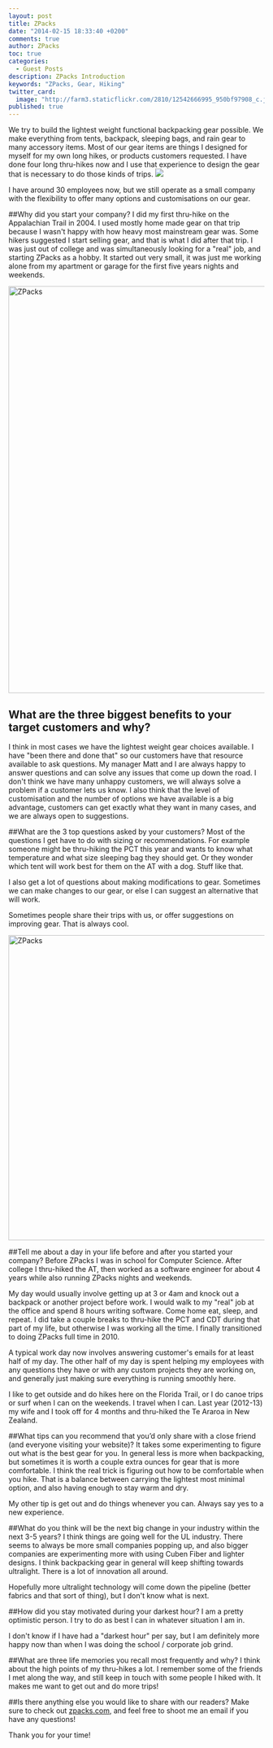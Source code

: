 ```yaml
---
layout: post
title: ZPacks
date: "2014-02-15 18:33:40 +0200"
comments: true
author: ZPacks
toc: true
categories: 
  - Guest Posts
description: ZPacks Introduction
keywords: "ZPacks, Gear, Hiking"
twitter_card: 
  image: "http://farm3.staticflickr.com/2810/12542666995_950bf97908_c.jpg"
published: true
---
```


We try to build the lightest weight functional backpacking gear possible. We make everything from tents, backpack, sleeping bags, and rain gear to many accessory items. Most of our gear items are things I designed for myself for my own long hikes, or products customers requested. I have done four long thru-hikes now and I use that experience to design the gear that is necessary to do those kinds of trips.
<img src="http://farm3.staticflickr.com/2810/12542666995_950bf97908_c.jpg">
<!--more-->

I have around 30 employees now, but we still operate as a small company with the flexibility to offer many options and customisations on our gear.

##Why did you start your company?
I did my first thru-hike on the Appalachian Trail in 2004. I used mostly home made gear on that trip because I wasn't happy with how heavy most mainstream gear was. Some hikers suggested I start selling gear, and that is what I did after that trip. I was just out of college and was simultaneously looking for a "real" job, and starting ZPacks as a hobby. It started out very small, it was just me working alone from my apartment or garage for the first five years nights and weekends.

<img src="http://farm8.staticflickr.com/7421/12542803993_1562fd875e_c.jpg" width="600" height="800" alt="ZPacks">

## What are the three biggest benefits to your target customers and why?
I think in most cases we have the lightest weight gear choices available. I have "been there and done that" so our customers have that resource available to ask questions. My manager Matt and I are always happy to answer questions and can solve any issues that come up down the road. I don't think we have many unhappy customers, we will always solve a problem if a customer lets us know. I also think that the level of customisation and the number of options we have available is a big advantage, customers can get exactly what they want in many cases, and we are always open to suggestions.

##What are the 3 top questions asked by your customers?
Most of the questions I get have to do with sizing or recommendations. For example someone might be thru-hiking the PCT this year and wants to know what temperature and what size sleeping bag they should get. Or they wonder which tent will work best for them on the AT with a dog. Stuff like that.

I also get a lot of questions about making modifications to gear. Sometimes we can make changes to our gear, or else I can suggest an alternative that will work.

Sometimes people share their trips with us, or offer suggestions on improving gear. That is always cool.

<img src="http://farm4.staticflickr.com/3726/12542668515_b581790b49_c.jpg" width="800" height="600" alt="ZPacks">

##Tell me about a day in your life before and after you started your company?
Before ZPacks I was in school for Computer Science. After college I thru-hiked the AT, then worked as a software engineer for about 4 years while also running ZPacks nights and weekends.

My day would usually involve getting up at 3 or 4am and knock out a backpack or another project before work. I would walk to my "real" job at the office and spend 8 hours writing software. Come home eat, sleep, and repeat. I did take a couple breaks to thru-hike the PCT and CDT during that part of my life, but otherwise I was working all the time. I finally transitioned to doing ZPacks full time in 2010.

A typical work day now involves answering customer's emails for at least half of my day. The other half of my day is spent helping my employees with any questions they have or with any custom projects they are working on, and generally just making sure everything is running smoothly here.

I like to get outside and do hikes here on the Florida Trail, or I do canoe trips or surf when I can on the weekends. I travel when I can. Last year (2012-13) my wife and I took off for 4 months and thru-hiked the Te Araroa in New Zealand.

##What tips can you recommend that you’d only share with a close friend (and everyone visiting your website)?
It takes some experimenting to figure out what is the best gear for you. In general less is more when backpacking, but sometimes it is worth a couple extra ounces for gear that is more comfortable. I think the real trick is figuring out how to be comfortable when you hike. That is a balance between carrying the lightest most minimal option, and also having enough to stay warm and dry.

My other tip is get out and do things whenever you can. Always say yes to a new experience.

##What do you think will be the next big change in your industry within the next 3-5 years?
I think things are going well for the UL industry. There seems to always be more small companies popping up, and also bigger companies are experimenting more with using Cuben Fiber and lighter designs. I think backpacking gear in general will keep shifting towards ultralight. There is a lot of innovation all around.

Hopefully more ultralight technology will come down the pipeline (better fabrics and that sort of thing), but I don't know what is next.

##How did you stay motivated during your darkest hour?
I am a pretty optimistic person. I try to do as best I can in whatever situation I am in. 

I don't know if I have had a "darkest hour" per say, but I am definitely more happy now than when I was doing the school / corporate job grind.

##What are three life memories you recall most frequently and why?
I think about the high points of my thru-hikes a lot. I remember some of the friends I met along the way, and still keep in touch with some people I hiked with. It makes me want to get out and do more trips!

##Is there anything else you would like to share with our readers?
Make sure to check out <a href="http://www.zpacks.com" target="_blank">zpacks.com</a>, and feel free to shoot me an email if you have any questions!

Thank you for your time!
